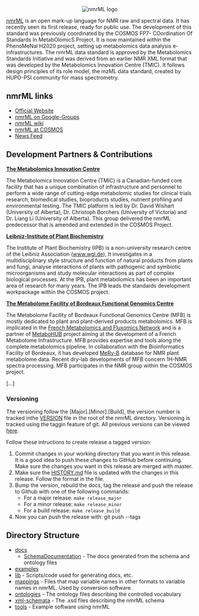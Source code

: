 <p align="center">
<img src="https://raw.github.com/nmrML/nmrML/master/docs/logo/images/horizontal-logo-500.png" alt="nmrML logo" >
</p>

[nmrML](http://nmrml.org/) is an open mark-up language for NMR raw and spectral data. It has recently seen its first release, ready for public use. The development of this standard was previously coordinated by the COSMOS FP7- COordination Of Standards In MetabOlomicS Project. It is now maintained within the PhenoMeNal H2020 project, setting up metabolomics data analysis e-infrastructures. The nmrML data standard is approved by the Metabolomics Standards Initiative and was derived from an earlier NMR XML format that was developed by the Metabolomics Innovation Centre (TMIC). It follows design principles of its role model, the mzML data standard, created by HUPO-PSI community for mass spectrometry.

## nmrML links

* [Official Website](http://nmrml.org/)
* [nmrML on Google-Groups](https://groups.google.com/group/nmrml/subscribe?note=1&hl=en&noredirect=true&pli=1)
* [nmrML wiki](https://github.com/nmrML/nmrML/wiki)
* [nmrML at COSMOS](http://cosmos-fp7.eu/nmrML/index.php?title=Main_Page)
* [News Feed](https://github.com/organizations/nmrML)

## Development Partners & Contributions

[**The Metabolomics Innovation Centre**](http://www.metabolomicscentre.ca/exchangeformats)

The Metabolomics Innovation Centre (TMIC) is a Canadian-funded core facility that has a unique combination of infrastructure and personnel to perform a wide range of cutting-edge metabolomic studies for clinical trials research, biomedical studies, bioproducts studies, nutrient profiling and environmental testing.
The TMIC platform is led by Dr. David Wishart (University of Alberta), Dr. Christoph Borchers (University of Victoria) and Dr. Liang Li (University of Alberta). This group delivered the nmrML predecessor that is amended and extended in the COSMOS Project.

[**Leibniz-Institute of Plant Biochemistry**](http://www.ipb-halle.de/en/)

The Institute of Plant Biochemistry (IPB) is a non-university research centre of the Leibniz Association (www.wgl.de), It investigates in a multidisciplinary style structure and function of natural products from plants and fungi, analyse interactions of plants with pathogenic and symbiotic microorganisms and study molecular interactions as part of complex biological processes. At the IPB, plant metabolomics has been an important area of research for many years.
The IPB leads the standards development workpackage within the COSMOS project.

[**The Metabolome Facility of Bordeaux Functional Genomics Centre**](http://www.cgfb.u-bordeaux2.fr/fr/metabolome)

The Metabolome Facility of Bordeaux Functional Genomics Centre (MFB) is mostly dedicated to plant and plant-derived products metabolomics. 
MFB is implicated in the [French Metabolomics and Fluxomics Network](https://www.bordeaux.inra.fr/ifr103/reseau_metabolome/)
and is a partner of [MetaboHUB](https://www6.inra.fr/metabohub) project aiming at the development of a French Metabolome Infrastructure. 
MFB provides expertise and tools along the complete metabolomics pipeline. In collaboration with the Bioinformatics Facility of Bordeaux, 
it has developed [MeRy-B](http://bit.ly/meryb) database for NMR plant metabolome data. Recent dry-lab developments of MFB concern 
1H-NMR spectra processing. MFB participates in the NMR group within the COSMOS project.

[...]

### Versioning

The versioning follow the [Major].[Minor].[Build], the version number is tracked inthe [VERSION](https://github.com/nmrML/nmrML/blob/master/VERSION) file in the root of the nmrML directory. Versioning is tracked using the taggin feature of git. All previous versions can be viewed [here](https://github.com/nmrML/nmrML/tags).

Follow these intructions to create release a tagged version: 

1. Commit changes in your working directory that you want in this release. It is a good idea to push these changes to GitHub before continuing. Make sure the changes you want in this release are merged with master.
2. Make sure the [HISTORY.md](https://github.com/nmrML/nmrML/blob/master/HISTORY.md) file is updated with the changes in this release. Follow the format in the file.
3. Bump the version, rebuild the docs, tag the release and push the release to Github with one of the following commands:
	* For a major release: `make release_major`
	* For a minor release: `make release_minor`	
	* For a build release: `make release_build`
4. Now you can push the release with: 
	git push --tags

## Directory Structure

* [docs](https://github.com/nmrML/nmrML/tree/master/docs) 
	* [SchemaDocumentation](https://github.com/nmrML/nmrML/tree/master/docs/SchemaDocumentation) - The docs generated from the schema and ontology files
* [examples](https://github.com/nmrML/nmrML/tree/master/examples)
* [lib](https://github.com/nmrML/nmrML/tree/master/lib) - Scripts/code used for generating docs, etc.
* [mappings](https://github.com/nmrML/nmrML/tree/master/mappings) - Files that map variable names in other formats to variable names
in nmrML. Used by conversion software.
* [ontologies](https://github.com/nmrML/nmrML/tree/master/ontologies) - The ontology files describing the controlled vocabulary
* [xml-schemata](https://github.com/nmrML/nmrML/tree/master/xml-schemata) - The .xsd files describing the nmrML schema
* [tools](https://github.com/nmrML/nmrML/tree/master/tools) - Example software using nmrML

